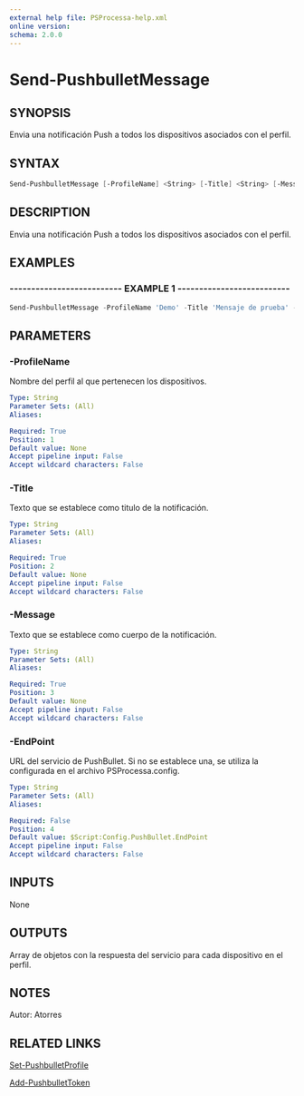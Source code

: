 ```yaml
---
external help file: PSProcessa-help.xml
online version: 
schema: 2.0.0
---
```


# Send-PushbulletMessage

## SYNOPSIS
Envia una notificación Push a todos los dispositivos asociados con el perfil.

## SYNTAX

```powershell
Send-PushbulletMessage [-ProfileName] <String> [-Title] <String> [-Message] <String> [[-EndPoint] <String>]
```

## DESCRIPTION
Envia una notificación Push a todos los dispositivos asociados con el perfil.

## EXAMPLES

### -------------------------- EXAMPLE 1 --------------------------
```powershell
Send-PushbulletMessage -ProfileName 'Demo' -Title 'Mensaje de prueba' -Message 'Lorem ipsum dolor sit amet'
```

## PARAMETERS

### -ProfileName
Nombre del perfil al que pertenecen los dispositivos.

```yaml
Type: String
Parameter Sets: (All)
Aliases: 

Required: True
Position: 1
Default value: None
Accept pipeline input: False
Accept wildcard characters: False
```

### -Title
Texto que se establece como titulo de la notificación.

```yaml
Type: String
Parameter Sets: (All)
Aliases: 

Required: True
Position: 2
Default value: None
Accept pipeline input: False
Accept wildcard characters: False
```

### -Message
Texto que se establece como cuerpo de la notificación.

```yaml
Type: String
Parameter Sets: (All)
Aliases: 

Required: True
Position: 3
Default value: None
Accept pipeline input: False
Accept wildcard characters: False
```

### -EndPoint
URL del servicio de PushBullet. Si no se establece una, se utiliza la configurada en el archivo PSProcessa.config.

```yaml
Type: String
Parameter Sets: (All)
Aliases: 

Required: False
Position: 4
Default value: $Script:Config.PushBullet.EndPoint
Accept pipeline input: False
Accept wildcard characters: False
```

## INPUTS
None

## OUTPUTS

Array de objetos con la respuesta del servicio para cada dispositivo en el perfil.

## NOTES
Autor: Atorres

## RELATED LINKS

[Set-PushbulletProfile](Set-PushbulletProfile.md)

[Add-PushbulletToken](Add-PushbulletToken.md)


